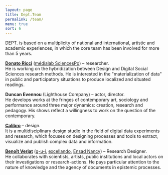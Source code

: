 ```yaml
---
layout: page
title: Dept.Team
permalink: /team/
menu: true
sort: 6
---
```

<span class="dept">DEPT.</span> is based on a multiplicity of national and international, artistic and academic experiences, in which the core team has been involved for more than 5 years.

**[Donato Ricci](http://bit.ly/do_does_this)** ([médialab SciencesPo](https://medialab.sciencespo.fr/)) – researcher.<br>
He is working on the hybridization between Design and Digital Social Sciences research methods. He is interested in the "materialization of data" in public and participatory situations to produce localized and situated readings.

**Duncan Evennou** (Lighthouse Company) – actor, director.<br>
He develops works at the fringes of contemporary art, sociology and performance around three major dynamics: creation, research and pedagogy. His shows reflect a willingness to work on the question of the contemporary.

**[Calibro](http://calib.ro)** – design.<br>
It is a multidisciplinary design studio in the field of digital data experiments and research, which focuses on designing processes and tools to extract, visualize and publish complex data and information.

**[Benoît Verjat](http://benoit.verjat.com/)** ([g-u-i](http://g-u-i.net), [excellando](http://excellando.com), [Ensad Nancy](http://communication.ensad-nancy.eu)) – Research Designer.<br>
He collaborates with scientists, artists, public institutions and local actors on their investigations or research-actions. He pays particular attention to the nature of knowledge and the agency of documents in epistemic processes.
